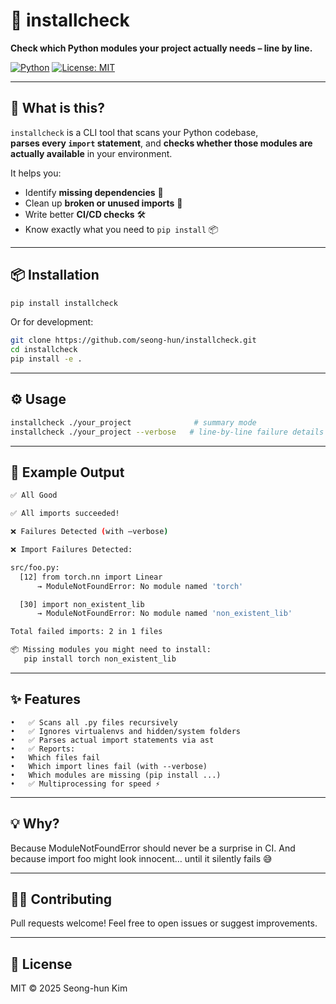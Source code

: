 # 🧪 installcheck

**Check which Python modules your project actually needs – line by line.**

[![Python](https://img.shields.io/badge/python-3.8%2B-blue?logo=python)](https://www.python.org/)
[![License: MIT](https://img.shields.io/badge/license-MIT-green.svg)](LICENSE)

---

## 🚀 What is this?

`installcheck` is a CLI tool that scans your Python codebase,  
**parses every `import` statement**, and **checks whether those modules are actually available** in your environment.

It helps you:
- Identify **missing dependencies** 🧩
- Clean up **broken or unused imports** 🧹
- Write better **CI/CD checks** 🛠
- Know exactly what you need to `pip install` 📦

---

## 📦 Installation

```bash
pip install installcheck
```

Or for development:

```bash
git clone https://github.com/seong-hun/installcheck.git
cd installcheck
pip install -e .
```

---

## ⚙️  Usage

```bash
installcheck ./your_project              # summary mode
installcheck ./your_project --verbose   # line-by-line failure details
```

---

## 🧪 Example Output

```bash
✅ All Good

✅ All imports succeeded!

❌ Failures Detected (with –verbose)

❌ Import Failures Detected:

src/foo.py:
  [12] from torch.nn import Linear
      → ModuleNotFoundError: No module named 'torch'

  [30] import non_existent_lib
      → ModuleNotFoundError: No module named 'non_existent_lib'

Total failed imports: 2 in 1 files

📦 Missing modules you might need to install:
   pip install torch non_existent_lib
```

---

## ✨ Features

	•	✅ Scans all .py files recursively
	•	✅ Ignores virtualenvs and hidden/system folders
	•	✅ Parses actual import statements via ast
	•	✅ Reports:
	•	Which files fail
	•	Which import lines fail (with --verbose)
	•	Which modules are missing (pip install ...)
	•	✅ Multiprocessing for speed ⚡

---

## 💡 Why?

Because ModuleNotFoundError should never be a surprise in CI.
And because import foo might look innocent… until it silently fails 😅

---

## 👩‍💻 Contributing

Pull requests welcome! Feel free to open issues or suggest improvements.

---

## 📄 License

MIT © 2025 Seong-hun Kim

